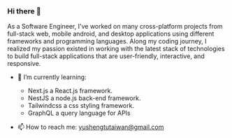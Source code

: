 ### Hi there 👋

As a Software Engineer, I've worked on many cross-platform projects from full-stack web, mobile android, and desktop applications using different frameworks and programming languages. Along my coding journey, I realized my passion existed in working with the latest stack of technologies to build full-stack applications that are user-friendly, interactive, and responsive.

- 🌱 I’m currently learning: 
  - Next.js a React.js framework. 
  - NestJS a node.js back-end framework. 
  - Tailwindcss a css styling framework. 
  - GraphQL a query language for APIs

- 📫 How to reach me: yushengtutaiwan@gmail.com

